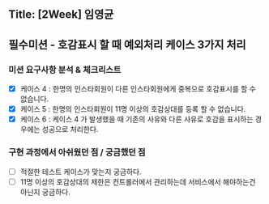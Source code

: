 ## Title: [2Week] 임영균

## 필수미션 - 호감표시 할 때 예외처리 케이스 3가지 처리

### 미션 요구사항 분석 & 체크리스트
- [x] 케이스 4 : 한명의 인스타회원이 다른 인스타회원에게 중복으로 호감표시를 할 수 없습니다.
- [x] 케이스 5 : 한명의 인스타회원이 11명 이상의 호감상대를 등록 할 수 없습니다.
- [x] 케이스 6 : 케이스 4 가 발생했을 때 기존의 사유와 다른 사유로 호감을 표시하는 경우에는 성공으로 처리한다.

### 구현 과정에서 아쉬웠던 점 / 궁금했던 점

- [ ] 적절한 테스트 케이스가 맞는지 궁금하다.
- [ ] 11명 이상의 호감상대의 제한은 컨트롤러에서 관리하는데 서비스에서 해야하는건 아닌지 궁금하다.

